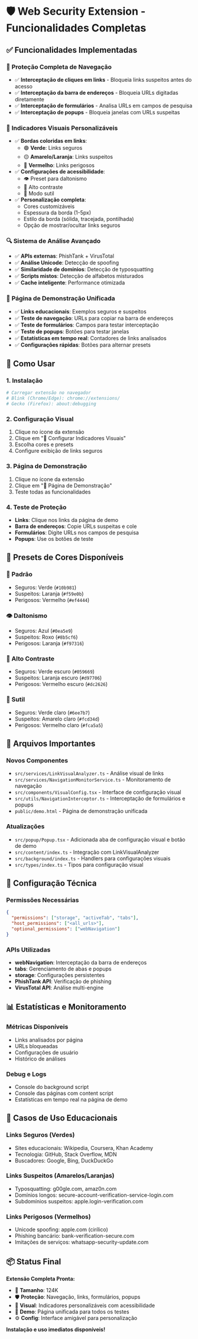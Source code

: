 # 🛡️ Web Security Extension - Funcionalidades Completas

## ✅ Funcionalidades Implementadas

### 🎯 **Proteção Completa de Navegação**
- ✅ **Interceptação de cliques em links** - Bloqueia links suspeitos antes do acesso
- ✅ **Interceptação da barra de endereços** - Bloqueia URLs digitadas diretamente
- ✅ **Interceptação de formulários** - Analisa URLs em campos de pesquisa
- ✅ **Interceptação de popups** - Bloqueia janelas com URLs suspeitas

### 🎨 **Indicadores Visuais Personalizáveis**
- ✅ **Bordas coloridas em links**:
  - 🟢 **Verde**: Links seguros
  - 🟡 **Amarelo/Laranja**: Links suspeitos  
  - 🔴 **Vermelho**: Links perigosos
- ✅ **Configurações de acessibilidade**:
  - 👁️ Preset para daltonismo
  - 🔆 Alto contraste
  - 🌙 Modo sutil
- ✅ **Personalização completa**:
  - Cores customizáveis
  - Espessura da borda (1-5px)
  - Estilo da borda (sólida, tracejada, pontilhada)
  - Opção de mostrar/ocultar links seguros

### 🔍 **Sistema de Análise Avançado**
- ✅ **APIs externas**: PhishTank + VirusTotal
- ✅ **Análise Unicode**: Detecção de spoofing
- ✅ **Similaridade de domínios**: Detecção de typosquatting
- ✅ **Scripts mistos**: Detecção de alfabetos misturados
- ✅ **Cache inteligente**: Performance otimizada

### 🧪 **Página de Demonstração Unificada**
- ✅ **Links educacionais**: Exemplos seguros e suspeitos
- ✅ **Teste de navegação**: URLs para copiar na barra de endereços
- ✅ **Teste de formulários**: Campos para testar interceptação
- ✅ **Teste de popups**: Botões para testar janelas
- ✅ **Estatísticas em tempo real**: Contadores de links analisados
- ✅ **Configurações rápidas**: Botões para alternar presets

## 🚀 Como Usar

### 1. **Instalação**
```bash
# Carregar extensão no navegador
# Blink (Chrome/Edge): chrome://extensions/
# Gecko (Firefox): about:debugging
```

### 2. **Configuração Visual**
1. Clique no ícone da extensão
2. Clique em "🎨 Configurar Indicadores Visuais"
3. Escolha cores e presets
4. Configure exibição de links seguros

### 3. **Página de Demonstração**
1. Clique no ícone da extensão
2. Clique em "🧪 Página de Demonstração"
3. Teste todas as funcionalidades

### 4. **Teste de Proteção**
- **Links**: Clique nos links da página de demo
- **Barra de endereços**: Copie URLs suspeitas e cole
- **Formulários**: Digite URLs nos campos de pesquisa
- **Popups**: Use os botões de teste

## 🎨 Presets de Cores Disponíveis

### 🎨 Padrão
- Seguros: Verde (`#10b981`)
- Suspeitos: Laranja (`#f59e0b`)
- Perigosos: Vermelho (`#ef4444`)

### 👁️ Daltonismo
- Seguros: Azul (`#0ea5e9`)
- Suspeitos: Roxo (`#8b5cf6`)
- Perigosos: Laranja (`#f97316`)

### 🔆 Alto Contraste
- Seguros: Verde escuro (`#059669`)
- Suspeitos: Laranja escuro (`#d97706`)
- Perigosos: Vermelho escuro (`#dc2626`)

### 🌙 Sutil
- Seguros: Verde claro (`#6ee7b7`)
- Suspeitos: Amarelo claro (`#fcd34d`)
- Perigosos: Vermelho claro (`#fca5a5`)

## 📁 Arquivos Importantes

### Novos Componentes
- `src/services/LinkVisualAnalyzer.ts` - Análise visual de links
- `src/services/NavigationMonitorService.ts` - Monitoramento de navegação
- `src/components/VisualConfig.tsx` - Interface de configuração visual
- `src/utils/NavigationInterceptor.ts` - Interceptação de formulários e popups
- `public/demo.html` - Página de demonstração unificada

### Atualizações
- `src/popup/Popup.tsx` - Adicionada aba de configuração visual e botão de demo
- `src/content/index.ts` - Integração com LinkVisualAnalyzer
- `src/background/index.ts` - Handlers para configurações visuais
- `src/types/index.ts` - Tipos para configuração visual

## 🔧 Configuração Técnica

### Permissões Necessárias
```json
{
  "permissions": ["storage", "activeTab", "tabs"],
  "host_permissions": ["<all_urls>"],
  "optional_permissions": ["webNavigation"]
}
```

### APIs Utilizadas
- **webNavigation**: Interceptação da barra de endereços
- **tabs**: Gerenciamento de abas e popups
- **storage**: Configurações persistentes
- **PhishTank API**: Verificação de phishing
- **VirusTotal API**: Análise multi-engine

## 📊 Estatísticas e Monitoramento

### Métricas Disponíveis
- Links analisados por página
- URLs bloqueadas
- Configurações de usuário
- Histórico de análises

### Debug e Logs
- Console do background script
- Console das páginas com content script
- Estatísticas em tempo real na página de demo

## 🎯 Casos de Uso Educacionais

### Links Seguros (Verdes)
- Sites educacionais: Wikipedia, Coursera, Khan Academy
- Tecnologia: GitHub, Stack Overflow, MDN
- Buscadores: Google, Bing, DuckDuckGo

### Links Suspeitos (Amarelos/Laranjas)
- Typosquatting: g00gle.com, amaz0n.com
- Domínios longos: secure-account-verification-service-login.com
- Subdomínios suspeitos: apple.login-verification.com

### Links Perigosos (Vermelhos)
- Unicode spoofing: аррle.com (cirílico)
- Phishing bancário: bank-verification-secure.com
- Imitações de serviços: whatsapp-security-update.com

## 📦 Status Final

**Extensão Completa Pronta:**
- 📁 **Tamanho**: 124K
- 🛡️ **Proteção**: Navegação, links, formulários, popups
- 🎨 **Visual**: Indicadores personalizáveis com acessibilidade
- 🧪 **Demo**: Página unificada para todos os testes
- ⚙️ **Config**: Interface amigável para personalização

**Instalação e uso imediatos disponíveis!**
